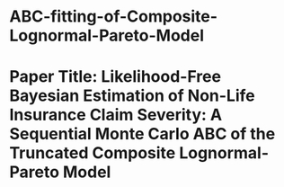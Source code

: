 # ABC-fitting-of-Composite-Lognormal-Pareto-Model
# Paper Title: Likelihood-Free Bayesian Estimation of Non-Life Insurance Claim Severity: A Sequential Monte Carlo ABC of the Truncated Composite Lognormal-Pareto Model
